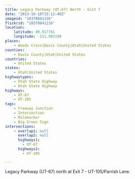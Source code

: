 ```yaml
---
title: Legacy Parkway (UT-67) North - Exit 7
date: "2013-10-18T15:12:40Z"
imageid: "10370841216"
flickrid: "10370841216"
location:
    latitude: 40.917761
    longitude: -111.902199
places:
    - Woods Cross|Davis County|Utah|United States
counties:
    - Davis County|Utah|United States
countries:
    - United States
states:
    - Utah|United States
highwaytypes:
    - Utah State Highway
    - Utah State Highway
highways:
    - UT-67
    - UT-105
tags:
    - Freeway Junction
    - Intersection
    - Milemarker
    - Big Green Sign
intersections:
    - overlap1: null
      overlap2: null
      highways1:
        - UT-67
      highways2:
        - UT-105

---
```

Legacy Parkway (UT-67) north at Exit 7 - UT-105/Parrish Lane.